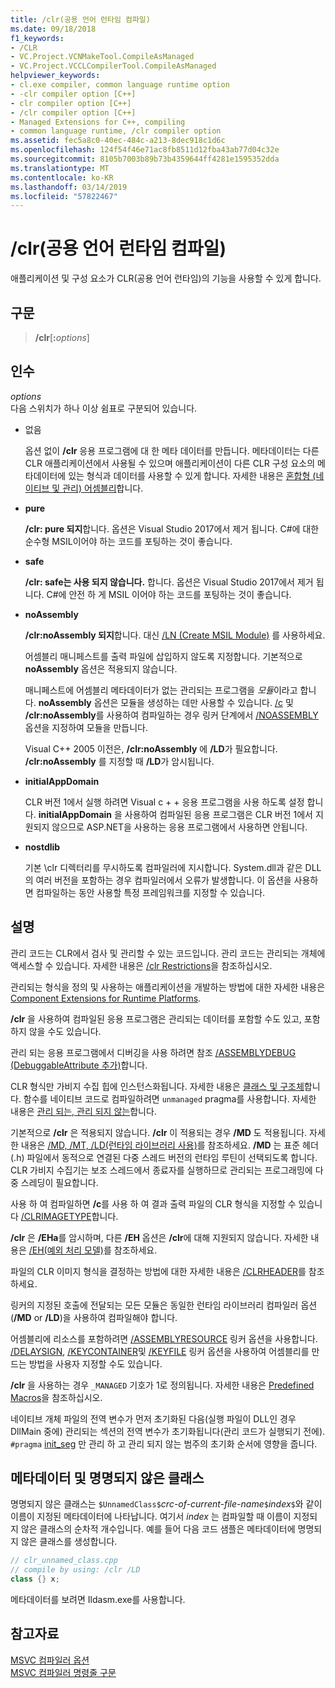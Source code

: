 ```yaml
---
title: /clr(공용 언어 런타임 컴파일)
ms.date: 09/18/2018
f1_keywords:
- /CLR
- VC.Project.VCNMakeTool.CompileAsManaged
- VC.Project.VCCLCompilerTool.CompileAsManaged
helpviewer_keywords:
- cl.exe compiler, common language runtime option
- -clr compiler option [C++]
- clr compiler option [C++]
- /clr compiler option [C++]
- Managed Extensions for C++, compiling
- common language runtime, /clr compiler option
ms.assetid: fec5a8c0-40ec-484c-a213-8dec918c1d6c
ms.openlocfilehash: 124f54f46e71ac8fb8511d12fba43ab77d04c32e
ms.sourcegitcommit: 8105b7003b89b73b4359644ff4281e1595352dda
ms.translationtype: MT
ms.contentlocale: ko-KR
ms.lasthandoff: 03/14/2019
ms.locfileid: "57822467"
---
```

# <a name="clr-common-language-runtime-compilation"></a>/clr(공용 언어 런타임 컴파일)

애플리케이션 및 구성 요소가 CLR(공용 언어 런타임)의 기능을 사용할 수 있게 합니다.

## <a name="syntax"></a>구문

> **/clr**[**:**_options_]

## <a name="arguments"></a>인수

*options*<br/>
다음 스위치가 하나 이상 쉼표로 구분되어 있습니다.

- 없음

   옵션 없이 **/clr** 응용 프로그램에 대 한 메타 데이터를 만듭니다. 메타데이터는 다른 CLR 애플리케이션에서 사용될 수 있으며 애플리케이션이 다른 CLR 구성 요소의 메타데이터에 있는 형식과 데이터를 사용할 수 있게 합니다. 자세한 내용은 [혼합형 (네이티브 및 관리) 어셈블리](../../dotnet/mixed-native-and-managed-assemblies.md)합니다.

- **pure**

   **/clr: pure 되지**합니다. 옵션은 Visual Studio 2017에서 제거 됩니다. C#에 대한 순수형 MSIL이어야 하는 코드를 포팅하는 것이 좋습니다.

- **safe**

   **/clr: safe는 사용 되지 않습니다.** 합니다. 옵션은 Visual Studio 2017에서 제거 됩니다. C#에 안전 하 게 MSIL 이어야 하는 코드를 포팅하는 것이 좋습니다.

- **noAssembly**

   **/clr:noAssembly 되지**합니다. 대신 [/LN (Create MSIL Module)](ln-create-msil-module.md) 를 사용하세요.

   어셈블리 매니페스트를 출력 파일에 삽입하지 않도록 지정합니다. 기본적으로 **noAssembly** 옵션은 적용되지 않습니다.

   매니페스트에 어셈블리 메타데이터가 없는 관리되는 프로그램을 *모듈*이라고 합니다. **noAssembly** 옵션은 모듈을 생성하는 데만 사용할 수 있습니다. [/c](c-compile-without-linking.md) 및 **/clr:noAssembly**를 사용하여 컴파일하는 경우 링커 단계에서 [/NOASSEMBLY](noassembly-create-a-msil-module.md) 옵션을 지정하여 모듈을 만듭니다.

   Visual C++ 2005 이전은, **/clr:noAssembly** 에 **/LD**가 필요합니다. **/clr:noAssembly** 를 지정할 때 **/LD**가 암시됩니다.

- **initialAppDomain**

   CLR 버전 1에서 실행 하려면 Visual c + + 응용 프로그램을 사용 하도록 설정 합니다.  **initialAppDomain** 을 사용하여 컴파일된 응용 프로그램은 CLR 버전 1에서 지원되지 않으므로 ASP.NET을 사용하는 응용 프로그램에서 사용하면 안됩니다.

- **nostdlib**

   기본 \clr 디렉터리를 무시하도록 컴파일러에 지시합니다. System.dll과 같은 DLL의 여러 버전을 포함하는 경우 컴파일러에서 오류가 발생합니다. 이 옵션을 사용하면 컴파일하는 동안 사용할 특정 프레임워크를 지정할 수 있습니다.

## <a name="remarks"></a>설명

관리 코드는 CLR에서 검사 및 관리할 수 있는 코드입니다. 관리 코드는 관리되는 개체에 액세스할 수 있습니다. 자세한 내용은 [/clr Restrictions](clr-restrictions.md)을 참조하십시오.

관리되는 형식을 정의 및 사용하는 애플리케이션을 개발하는 방법에 대한 자세한 내용은 [Component Extensions for Runtime Platforms](../../windows/component-extensions-for-runtime-platforms.md).

**/clr** 을 사용하여 컴파일된 응용 프로그램은 관리되는 데이터를 포함할 수도 있고, 포함하지 않을 수도 있습니다.

관리 되는 응용 프로그램에서 디버깅을 사용 하려면 참조 [/ASSEMBLYDEBUG (DebuggableAttribute 추가)](assemblydebug-add-debuggableattribute.md)합니다.

CLR 형식만 가비지 수집 힙에 인스턴스화됩니다. 자세한 내용은 [클래스 및 구조체](../../windows/classes-and-structs-cpp-component-extensions.md)합니다. 함수를 네이티브 코드로 컴파일하려면 `unmanaged` pragma를 사용합니다. 자세한 내용은 [관리 되는, 관리 되지 않는](../../preprocessor/managed-unmanaged.md)합니다.

기본적으로 **/clr** 은 적용되지 않습니다. **/clr** 이 적용되는 경우 **/MD** 도 적용됩니다. 자세한 내용은 [/MD, /MT, /LD(런타임 라이브러리 사용)](md-mt-ld-use-run-time-library.md)를 참조하세요. **/MD** 는 표준 헤더(.h) 파일에서 동적으로 연결된 다중 스레드 버전의 런타임 루틴이 선택되도록 합니다. CLR 가비지 수집기는 보조 스레드에서 종료자를 실행하므로 관리되는 프로그래밍에 다중 스레딩이 필요합니다.

사용 하 여 컴파일하면 **/c**를 사용 하 여 결과 출력 파일의 CLR 형식을 지정할 수 있습니다 [/CLRIMAGETYPE](clrimagetype-specify-type-of-clr-image.md)합니다.

**/clr** 은 **/EHa**를 암시하며, 다른 **/EH** 옵션은 **/clr**에 대해 지원되지 않습니다. 자세한 내용은 [/EH(예외 처리 모델)](eh-exception-handling-model.md)를 참조하세요.

파일의 CLR 이미지 형식을 결정하는 방법에 대한 자세한 내용은 [/CLRHEADER](clrheader.md)를 참조하세요.

링커의 지정된 호출에 전달되는 모든 모듈은 동일한 런타임 라이브러리 컴파일러 옵션(**/MD** or **/LD**)을 사용하여 컴파일해야 합니다.

어셈블리에 리소스를 포함하려면 [/ASSEMBLYRESOURCE](assemblyresource-embed-a-managed-resource.md) 링커 옵션을 사용합니다. [/DELAYSIGN](delaysign-partially-sign-an-assembly.md), [/KEYCONTAINER](keycontainer-specify-a-key-container-to-sign-an-assembly.md)및 [/KEYFILE](keyfile-specify-key-or-key-pair-to-sign-an-assembly.md) 링커 옵션을 사용하여 어셈블리를 만드는 방법을 사용자 지정할 수도 있습니다.

**/clr** 을 사용하는 경우 `_MANAGED` 기호가 1로 정의됩니다. 자세한 내용은 [Predefined Macros](../../preprocessor/predefined-macros.md)을 참조하십시오.

네이티브 개체 파일의 전역 변수가 먼저 초기화된 다음(실행 파일이 DLL인 경우 DllMain 중에) 관리되는 섹션의 전역 변수가 초기화됩니다(관리 코드가 실행되기 전에). `#pragma` [init_seg](../../preprocessor/init-seg.md) 만 관리 하 고 관리 되지 않는 범주의 초기화 순서에 영향을 줍니다.

## <a name="metadata-and-unnamed-classes"></a>메타데이터 및 명명되지 않은 클래스

명명되지 않은 클래스는 `$UnnamedClass$`*crc-of-current-file-name*`$`*index*`$`와 같이 이름이 지정된 메타데이터에 나타납니다. 여기서 *index* 는 컴파일할 때 이름이 지정되지 않은 클래스의 순차적 개수입니다. 예를 들어 다음 코드 샘플은 메타데이터에 명명되지 않은 클래스를 생성합니다.

```cpp
// clr_unnamed_class.cpp
// compile by using: /clr /LD
class {} x;
```

메타데이터를 보려면 Ildasm.exe를 사용합니다.

## <a name="see-also"></a>참고자료

[MSVC 컴파일러 옵션](compiler-options.md)<br/>
[MSVC 컴파일러 명령줄 구문](compiler-command-line-syntax.md)
